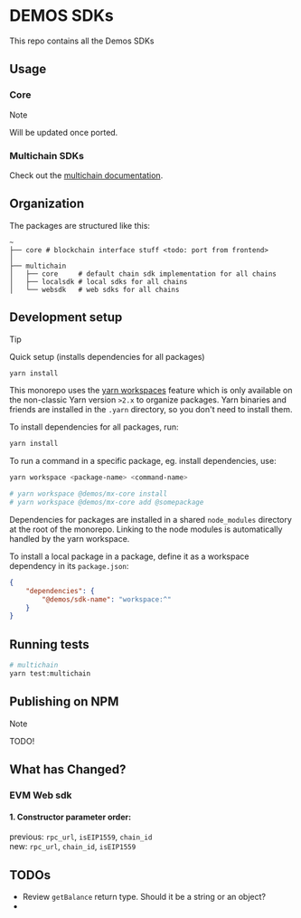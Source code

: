 # DEMOS SDKs

This repo contains all the Demos SDKs

## Usage

### Core

> [!NOTE]
> Will be updated once ported.

### Multichain SDKs

Check out the [multichain documentation](./documentation/multichain/README.md).

## Organization

The packages are structured like this:

```
~
├── core # blockchain interface stuff <todo: port from frontend>
│
├── multichain
│   ├── core     # default chain sdk implementation for all chains
│   ├── localsdk # local sdks for all chains
│   └── websdk   # web sdks for all chains
```

## Development setup

> [!TIP]
> Quick setup (installs dependencies for all packages)
>
> ```sh
> yarn install
> ```

This monorepo uses the [yarn workspaces](https://yarnpkg.com/features/workspaces) feature which is only available on the non-classic Yarn version `>2.x` to organize packages. Yarn binaries and friends are installed in the `.yarn` directory, so you don't need to install them.

To install dependencies for all packages, run:

```sh
yarn install
```

To run a command in a specific package, eg. install dependencies, use:

```sh
yarn workspace <package-name> <command-name>

# yarn workspace @demos/mx-core install
# yarn workspace @demos/mx-core add @somepackage
```

Dependencies for packages are installed in a shared `node_modules` directory at the root of the monorepo. Linking to the node modules is automatically handled by the yarn workspace.

To install a local package in a package, define it as a workspace dependency in its `package.json`:

```json
{
    "dependencies": {
        "@demos/sdk-name": "workspace:^"
    }
}
```

## Running tests

```sh
# multichain
yarn test:multichain
```

## Publishing on NPM

> [!NOTE]
>
> TODO!

## What has Changed?

### EVM Web sdk

#### 1. Constructor parameter order:

previous: `rpc_url`, `isEIP1559`, `chain_id` \
new: `rpc_url`, `chain_id`, `isEIP1559`

## TODOs

-   Review `getBalance` return type. Should it be a string or an object?
-
